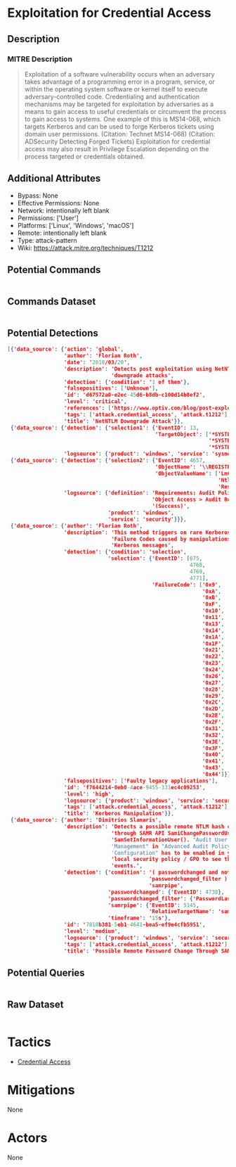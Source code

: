 
# Exploitation for Credential Access

## Description

### MITRE Description

> Exploitation of a software vulnerability occurs when an adversary takes advantage of a programming error in a program, service, or within the operating system software or kernel itself to execute adversary-controlled code. Credentialing and authentication mechanisms may be targeted for exploitation by adversaries as a means to gain access to useful credentials or circumvent the process to gain access to systems. One example of this is MS14-068, which targets Kerberos and can be used to forge Kerberos tickets using domain user permissions. (Citation: Technet MS14-068) (Citation: ADSecurity Detecting Forged Tickets) Exploitation for credential access may also result in Privilege Escalation depending on the process targeted or credentials obtained.

## Additional Attributes

* Bypass: None
* Effective Permissions: None
* Network: intentionally left blank
* Permissions: ['User']
* Platforms: ['Linux', 'Windows', 'macOS']
* Remote: intentionally left blank
* Type: attack-pattern
* Wiki: https://attack.mitre.org/techniques/T1212

## Potential Commands

```

```

## Commands Dataset

```

```

## Potential Detections

```json
[{'data_source': {'action': 'global',
                  'author': 'Florian Roth',
                  'date': '2018/03/20',
                  'description': 'Detects post exploitation using NetNTLM '
                                 'downgrade attacks',
                  'detection': {'condition': '1 of them'},
                  'falsepositives': ['Unknown'],
                  'id': 'd67572a0-e2ec-45d6-b8db-c100d14b8ef2',
                  'level': 'critical',
                  'references': ['https://www.optiv.com/blog/post-exploitation-using-netntlm-downgrade-attacks'],
                  'tags': ['attack.credential_access', 'attack.t1212'],
                  'title': 'NetNTLM Downgrade Attack'}},
 {'data_source': {'detection': {'selection1': {'EventID': 13,
                                               'TargetObject': ['*SYSTEM\\\\*ControlSet*\\Control\\Lsa\\lmcompatibilitylevel',
                                                                '*SYSTEM\\\\*ControlSet*\\Control\\Lsa\\NtlmMinClientSec',
                                                                '*SYSTEM\\\\*ControlSet*\\Control\\Lsa\\RestrictSendingNTLMTraffic']}},
                  'logsource': {'product': 'windows', 'service': 'sysmon'}}},
 {'data_source': {'detection': {'selection2': {'EventID': 4657,
                                               'ObjectName': '\\REGISTRY\\MACHINE\\SYSTEM\\\\*ControlSet*\\Control\\Lsa',
                                               'ObjectValueName': ['LmCompatibilityLevel',
                                                                   'NtlmMinClientSec',
                                                                   'RestrictSendingNTLMTraffic']}},
                  'logsource': {'definition': 'Requirements: Audit Policy : '
                                              'Object Access > Audit Registry '
                                              '(Success)',
                                'product': 'windows',
                                'service': 'security'}}},
 {'data_source': {'author': 'Florian Roth',
                  'description': 'This method triggers on rare Kerberos '
                                 'Failure Codes caused by manipulations of '
                                 'Kerberos messages',
                  'detection': {'condition': 'selection',
                                'selection': {'EventID': [675,
                                                          4768,
                                                          4769,
                                                          4771],
                                              'FailureCode': ['0x9',
                                                              '0xA',
                                                              '0xB',
                                                              '0xF',
                                                              '0x10',
                                                              '0x11',
                                                              '0x13',
                                                              '0x14',
                                                              '0x1A',
                                                              '0x1F',
                                                              '0x21',
                                                              '0x22',
                                                              '0x23',
                                                              '0x24',
                                                              '0x26',
                                                              '0x27',
                                                              '0x28',
                                                              '0x29',
                                                              '0x2C',
                                                              '0x2D',
                                                              '0x2E',
                                                              '0x2F',
                                                              '0x31',
                                                              '0x32',
                                                              '0x3E',
                                                              '0x3F',
                                                              '0x40',
                                                              '0x41',
                                                              '0x43',
                                                              '0x44']}},
                  'falsepositives': ['Faulty legacy applications'],
                  'id': 'f7644214-0eb0-4ace-9455-331ec4c09253',
                  'level': 'high',
                  'logsource': {'product': 'windows', 'service': 'security'},
                  'tags': ['attack.credential_access', 'attack.t1212'],
                  'title': 'Kerberos Manipulation'}},
 {'data_source': {'author': 'Dimitrios Slamaris',
                  'description': 'Detects a possible remote NTLM hash change '
                                 'through SAMR API SamiChangePasswordUser() or '
                                 'SamSetInformationUser(). "Audit User Account '
                                 'Management" in "Advanced Audit Policy '
                                 'Configuration" has to be enabled in your '
                                 'local security policy / GPO to see this '
                                 'events.',
                  'detection': {'condition': '( passwordchanged and not '
                                             'passwordchanged_filter ) | near '
                                             'samrpipe',
                                'passwordchanged': {'EventID': 4738},
                                'passwordchanged_filter': {'PasswordLastSet': None},
                                'samrpipe': {'EventID': 5145,
                                             'RelativeTargetName': 'samr'},
                                'timeframe': '15s'},
                  'id': '7818b381-5eb1-4641-bea5-ef9e4cfb5951',
                  'level': 'medium',
                  'logsource': {'product': 'windows', 'service': 'security'},
                  'tags': ['attack.credential_access', 'attack.t1212'],
                  'title': 'Possible Remote Password Change Through SAMR'}}]
```

## Potential Queries

```json

```

## Raw Dataset

```json

```

# Tactics


* [Credential Access](../tactics/Credential-Access.md)


# Mitigations

None

# Actors

None
